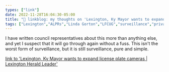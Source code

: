 ```yaml
---
types: ["link"]
date: 2022-11-28T16:04:30-05:00
title: "🔗 linkblog: my thoughts on 'Lexington, Ky Mayor wants to expand license plate cameras | Lexington Herald Leader'"
tags: ["Lexington","ALPRs","Linda Gorton","LFCUG","surveillance","privacy"]
---
```

I have written council representatives about this more than anything else, and yet I suspect that it will go through again without a fuss. This isn't the worst form of surveillance, but it is still surveillance, pure and simple.  
 

[link to 'Lexington, Ky Mayor wants to expand license plate cameras | Lexington Herald Leader'](https://www.kentucky.com/news/local/crime/article269309647.html)
